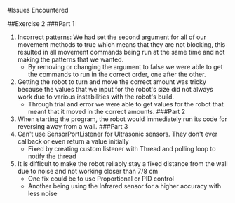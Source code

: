 #Issues Encountered

##Exercise 2
###Part 1
1. Incorrect patterns: We had set the second argument for all of our movement methods to true which means that they are not blocking,
this resulted in all movement commands being run at the same time and not making the patterns that we wanted.
   * By removing or changing the argument to false we were able to get the commands to run in the correct order, one after the other.
2. Getting the robot to turn and move the correct amount was tricky because the values that we input for the robot's size did not always work due to various
instabilities with the robot's build.
   * Through trial and error we were able to get values for the robot that meant that it moved in the correct amounts.
###Part 2
2. When starting the program, the robot would immediately run its code for reversing away from a wall.
###Part 3
1. Can't use SensorPortListener for Ultrasonic sensors. They don't ever callback or even return a value initially
   * Fixed by creating custom listener with Thread and polling loop to notify the thread
2. It is difficult to make the robot reliably stay a fixed distance from the wall due to noise and not working closer than 7/8 cm
   * One fix could be to use Proportional or PID control
   * Another being using the Infrared sensor for a higher accuracy with less noise

